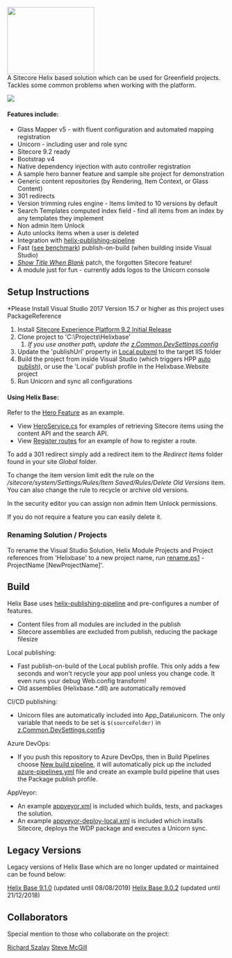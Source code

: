 <img src="https://nshackblog.files.wordpress.com/2017/02/helixbase1.png" height="154px" width="200px" /><br />
A Sitecore Helix based solution which can be used for Greenfield projects. Tackles some common problems when working with the platform.

<img src="https://nshack31.visualstudio.com/Helix Base/_apis/build/status/Helix%20Base%20CI?branchName=master"/>

#### Features include:

* Glass Mapper v5 - with fluent configuration and automated mapping registration
* Unicorn - including user and role sync
* Sitecore 9.2 ready
* Bootstrap v4
* Native dependency injection with auto controller registration
* A sample hero banner feature and sample site project for demonstration
* Generic content repositories (by Rendering, Item Context, or Glass Content)
* 301 redirects
* Version trimming rules engine - Items limited to 10 versions by default
* Search Templates computed index field - find all items from an index by any templates they implement
* Non admin Item Unlock
* Auto unlocks items when a user is deleted
* Integration with [helix-publishing-pipeline](https://github.com/richardszalay/helix-publishing-pipeline)
* Fast ([see benchmark](https://github.com/richardszalay/Helixbase-HPP/tree/benchmarks#benchmarks)) publish-on-build (when building inside Visual Studio)
* [_Show Title When Blank_](https://jammykam.wordpress.com/2017/09/20/show-title-when-blank/) patch, the forgotten Sitecore feature!
* A module just for fun - currently adds logos to the Unicorn console

## Setup Instructions
*Please Install Visual Studio 2017 Version 15.7 or higher as this project uses PackageReference

1. Install [Sitecore Experience Platform 9.2 Initial Release](https://dev.sitecore.net/Downloads/Sitecore_Experience_Platform/92/Sitecore_Experience_Platform_92_Initial_Release.aspx)
2. Clone project to 'C:\Projects\Helixbase'
	1. _If you use another path, update the [z.Common.DevSettings.config](https://github.com/muso31/Helixbase/blob/master/src/Project/Common/code/App_Config/Include/Project/z.Common.DevSettings.config#L3)_
3. Update the 'publishUrl' property in [Local.pubxml](https://github.com/muso31/Helixbase/blob/master/src/Website/code/Properties/PublishProfiles/Local.pubxml#L12) to the target IIS folder
4. Build the project from inside Visual Studio (which triggers HPP [auto publish](https://github.com/muso31/Helixbase/blob/master/src/Website/code/Helixbase.Website.wpp.targets#L17)), or use the 'Local' publish profile in the Helixbase.Website project
5. Run Unicorn and sync all configurations

#### Using Helix Base:
Refer to the [Hero Feature](https://github.com/muso31/Helixbase/tree/master/src/Feature/Hero/code) as an example.

* View [HeroService.cs](https://github.com/muso31/Helixbase/blob/master/src/Feature/Hero/code/Services/HeroService.cs) for examples of retrieving Sitecore items using the content API and the search API.
* View [Register routes](https://github.com/muso31/Helixbase/blob/master/src/Feature/Hero/code/Routes/RegisterRoutes.cs) for an example of how to register a route.

To add a 301 redirect simply add a redirect item to the _Redirect Items_ folder found in your site _Global_ folder.

To change the item version limit edit the rule on the _/sitecore/system/Settings/Rules/Item Saved/Rules/Delete Old Versions_ item. You can also change the rule to recycle or archive old versions. 

In the security editor you can assign non admin Item Unlock permissions.

If you do not require a feature you can easily delete it.

### Renaming Solution / Projects
To rename the Visual Studio Solution, Helix Module Projects and Project references from 'Helixbase' to a new project name, run [rename.ps1](https://github.com/muso31/Helixbase/blob/master/tools/rename.ps1) -ProjectName [NewProjectName]'. 

## Build

Helix Base uses [helix-publishing-pipeline](https://github.com/richardszalay/helix-publishing-pipeline) and pre-configures a number of features.

* Content files from all modules are included in the publish
* Sitecore assemblies are excluded from publish, reducing the package filesize

Local publishing:

* Fast publish-on-build of the Local publish profile. This only adds a few seconds and won't recycle your app pool unless you change code. It even runs your debug Web.config transform!
* Old assemblies (Helixbase.*.dll) are automatically removed

CI/CD publishing:

* Unicorn files are automatically included into App_Data\unicorn. The only variable that needs to be set is `$(sourceFolder)` in [z.Common.DevSettings.config](https://github.com/muso31/Helixbase/blob/master/src/Project/Common/code/App_Config/Include/Project/z.Common.DevSettings.config#L3)

Azure DevOps:

* If you push this repository to Azure DevOps, then in Build Pipelines choose [New build pipeline](https://docs.microsoft.com/en-us/azure/devops/pipelines/create-first-pipeline?view=azure-devops&tabs=tfs-2018-2), it will automatically pick up the included [azure-pipelines.yml](https://github.com/muso31/Helixbase/blob/master/azure-pipelines.yml) file and create an example build pipeline that uses the Package publish profile.

AppVeyor:

* An example [appveyor.xml](https://github.com/muso31/Helixbase/blob/master/appveyor.yml) is included which builds, tests, and packages the solution.
* An example [appveyor-deploy-local.xml](https://github.com/muso31/Helixbase/blob/master/appveyor-deploy-local.yml) is included which installs Sitecore, deploys the WDP package and executes a Unicorn sync.

## Legacy Versions
Legacy versions of Helix Base which are no longer updated or maintained can be found below:


[Helix Base 9.1.0](https://github.com/muso31/Helixbase/tree/feature/9.1.0) (updated until 08/08/2019)
[Helix Base 9.0.2](https://github.com/muso31/Helixbase/tree/feature/9.0.2) (updated until 21/12/2018)

## Collaborators
Special mention to those who collaborate on the project:

[Richard Szalay](https://github.com/richardszalay)
[Steve McGill](https://github.com/steviemcg)

